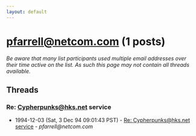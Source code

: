 ```yaml
---
layout: default
---
```


# pfarrell@netcom.com (1 posts)

_Be aware that many list participants used multiple email addresses over their time active on the list. As such this page may not contain all threads available._

## Threads

### Re: Cypherpunks@hks.net service
+ 1994-12-03 (Sat, 3 Dec 94 09:01:43 PST) - [Re: Cypherpunks@hks.net service](/archive/1994/12/22300ae971540c0903a61a1387757e36ae07a3905083647fcbec963e64baabfa) - _pfarrell@netcom.com_

